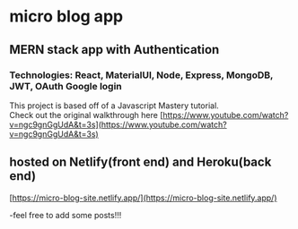 # micro blog app

## MERN stack app with Authentication

### Technologies: React, MaterialUI, Node, Express, MongoDB, JWT, OAuth Google login

This project is based off of a Javascript Mastery tutorial.  
Check out the original walkthrough here [https://www.youtube.com/watch?v=ngc9gnGgUdA&t=3s](https://www.youtube.com/watch?v=ngc9gnGgUdA&t=3s)

## hosted on Netlify(front end) and Heroku(back end)

[https://micro-blog-site.netlify.app/](https://micro-blog-site.netlify.app/)

-feel free to add some posts!!!
